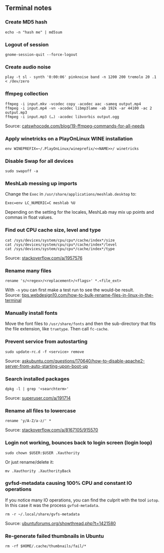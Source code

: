 ## Terminal notes


### Create MD5 hash

    echo -n "hash me" | md5sum


### Logout of session

    gnome-session-quit --force-logout


### Create audio noise

    play -t sl - synth '0:00:06' pinknoise band -n 1200 200 tremolo 20 .1 < /dev/zero


### ffmpeg collection

    ffmpeg -i input.mkv -vcodec copy -acodec aac -sameq output.mp4
    ffmpeg -i input.mp4 -vn -acodec libmp3lame -ab 192k -ar 44100 -ac 2 output.mp3
    ffmpeg -i input.mp3 (…) -acodec libvorbis output.ogg

Source: [catswhocode.com/blog/19-ffmpeg-commands-for-all-needs](http://www.catswhocode.com/blog/19-ffmpeg-commands-for-all-needs)


### Apply winetricks on a PlayOnLinux WINE installation

    env WINEPREFIX=~/.PlayOnLinux/wineprefix/<<NAME>>/ winetricks


### Disable Swap for all devices

    sudo swapoff -a


### MeshLab messing up imports

Change the `Exec` in `/usr/share/applications/meshlab.desktop` to:

    Exec=env LC_NUMERIC=C meshlab %U

Depending on the setting for the locales, MeshLab may mix up points and commas in float values.


### Find out CPU cache size, level and type

    cat /sys/devices/system/cpu/cpu*/cache/index*/size
    cat /sys/devices/system/cpu/cpu*/cache/index*/level
    cat /sys/devices/system/cpu/cpu*/cache/index*/type

Source: [stackoverflow.com/a/1957576](http://stackoverflow.com/a/1957576)


### Rename many files

    rename 's/<regex>/<replacement>/<flags>' *.<file_ext>

With `-n` you can first make a test run to see the would-be result.  
Source: [tips.webdesign10.com/how-to-bulk-rename-files-in-linux-in-the-terminal](http://tips.webdesign10.com/how-to-bulk-rename-files-in-linux-in-the-terminal)


### Manually install fonts

Move the font files to `/usr/share/fonts` and then the sub-directory that fits the file extension, like `truetype`. Then call `fc-cache`.


### Prevent service from autostarting

    sudo update-rc.d -f <service> remove

Source: [askubuntu.com/questions/170640/how-to-disable-apache2-server-from-auto-starting-upon-boot-up](http://askubuntu.com/questions/170640/how-to-disable-apache2-server-from-auto-starting-upon-boot-up)


### Search installed packages

    dpkg -l | grep '<searchterm>'

Source: [superuser.com/a/191714](http://superuser.com/a/191714)


### Rename all files to lowercase

    rename 'y/A-Z/a-z/' *

Source: [stackoverflow.com/a/8167105/915570](http://stackoverflow.com/a/8167105/915570)


### Login not working, bounces back to login screen (login loop)

    sudo chown $USER:$USER .Xauthority

Or just rename/delete it:

    mv .Xauthority .XauthorityBack


### gvfsd-metadata causing 100% CPU and constant IO operations

If you notice many IO operations, you can find the culprit with the tool `iotop`. In this case it was the process `gvfsd-metadata`.

    rm -r ~/.local/share/gvfs-metadata

Source: [ubuntuforums.org/showthread.php?t=1421580](http://ubuntuforums.org/showthread.php?t=1421580)


### Re-generate failed thumbnails in Ubuntu

    rm -rf $HOME/.cache/thumbnails/fail/*
